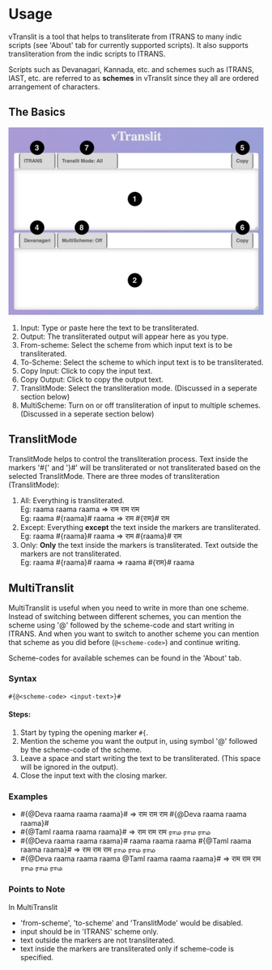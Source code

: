 # Usage

vTranslit is a tool that helps to transliterate from ITRANS to many indic scripts (see 'About' tab for currently supported scripts). It also supports transliteration from the indic scripts to ITRANS.

Scripts such as Devanagari, Kannada, etc. and schemes such as ITRANS, IAST, etc. are referred to as **schemes** in vTranslit since they all are ordered arrangement of characters.

## The Basics

![vtranslit-web-ui-annotated](./public/images/vtranslit-web-ui-annotated.jpg)

1. Input: Type or paste here the text to be transliterated.
2. Output: The transliterated output will appear here as you type.
3. From-scheme: Select the scheme from which input text is to be transliterated.
4. To-Scheme: Select the scheme to which input text is to be transliterated.
5. Copy Input: Click to copy the input text.
6. Copy Output: Click to copy the output text.
7. TranslitMode: Select the transliteration mode. (Discussed in a seperate section below)
8. MultiScheme: Turn on or off transliteration of input to multiple schemes. (Discussed in a seperate section below)

## TranslitMode

TranslitMode helps to control the transliteration process. Text inside the markers '#{' and '}#' will be transliterated or not transliterated based on the selected TranslitMode. There are three modes of transliteration (TranslitMode):

1. All: Everything is transliterated.  
   Eg: raama raama raama => राम राम राम  
   Eg: raama #{raama}# raama => राम #{राम}# राम
2. Except: Everything **except** the text inside the markers are transliterated.  
   Eg: raama #{raama}# raama => राम #{raama}# राम
3. Only: **Only** the text inside the markers is transliterated. Text outside the markers are not transliterated.  
   Eg: raama #{raama}# raama => raama #{राम}# raama

## MultiTranslit

MultiTranslit is useful when you need to write in more than one scheme. Instead of switching between different schemes, you can mention the scheme using '@' followed by the scheme-code and start writing in ITRANS. And when you want to switch to another scheme you can mention that scheme as you did before (`@<scheme-code>`) and continue writing.

Scheme-codes for available schemes can be found in the 'About' tab.

### Syntax

```
#{@<scheme-code> <input-text>}#
```

#### Steps:

1. Start by typing the opening marker `#{`.
2. Mention the scheme you want the output in, using symbol '@' followed by the scheme-code of the scheme.
3. Leave a space and start writing the text to be transliterated. (This space will be ignored in the output).
4. Close the input text with the closing marker.

### Examples

- #{@Deva raama raama raama}# => राम राम राम #{@Deva raama raama raama}#
- #{@Taml raama raama raama}# => राम राम राम ராம ராம ராம
- #{@Deva raama raama raama}# raama raama raama #{@Taml raama raama raama}# => राम राम राम ராம ராம ராம
- #{@Deva raama raama raama @Taml raama raama raama}# => राम राम राम ராம ராம ராம

### Points to Note

In MultiTranslit

- 'from-scheme', 'to-scheme' and 'TranslitMode' would be disabled.
- input should be in 'ITRANS' scheme only.
- text outside the markers are not transliterated.
- text inside the markers are transliterated only if scheme-code is specified.
